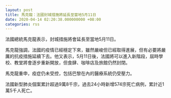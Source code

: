 ```yaml
---
layout: post
title: 馬克龍：法國封城措施將延長至當地5月11日
date: 2020-04-14 02:20:38.000000000 +08:00
categories: rss
---
```


法國總統馬克龍表示，封城措施將會延長至當地5月11日。

馬克龍強調，法國的疫情已經穩定下來，雖然嚴峻但已經取得進展，但有必要將嚴厲的抗疫措施延續下去。他又表示，5月11日後，法國將可以進入新階段，屆時學校、教堂將會逐步重新開放，但食肆、咖啡店及旅館仍然封閉。

馬克龍重申，疫症仍未受控，包括巴黎在內的醫療系統仍受壓力。

法國新型肺炎個案累計超過9萬8千宗，過去24小時新增574宗死亡病例，累計近1萬5千人死亡。
